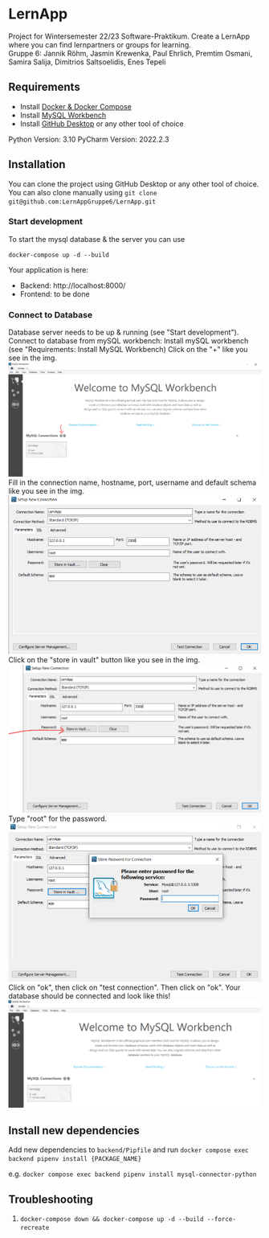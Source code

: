 # LernApp

Project for Wintersemester 22/23 Software-Praktikum. Create a LernApp where you can find lernpartners or groups for learning.  
Gruppe 6: Jannik Röhm, Jasmin Krewenka, Paul Ehrlich, Premtim Osmani, Samira Salija, Dimitrios Saltsoelidis, Enes Tepeli

## Requirements

- Install [Docker & Docker Compose](https://www.docker.com/products/docker-desktop/)
- Install [MySQL Workbench](https://www.mysql.com/products/workbench/)
- Install [GitHub Desktop](https://desktop.github.com/) or any other tool of choice

Python Version: 3.10
PyCharm Version: 2022.2.3

## Installation

You can clone the project using GitHub Desktop or any other tool of choice.
You can also clone manually using `git clone git@github.com:LernAppGruppe6/LernApp.git`

### Start development

To start the mysql database & the server you can use

```
docker-compose up -d --build
```

Your application is here:

- Backend: http://localhost:8000/
- Frontend: to be done


### Connect to Database

Database server needs to be up & running (see "Start development").
Connect to database from mySQL workbench: 
Install mySQL workbench (see "Requirements: Install MySQL Workbench)
Click on the "+" like you see in the img.
![img.png](docs/images/img.png)
Fill in the connection name, hostname, port, username and default schema like you see in the img.
![img_1.png](docs/images/img_1.png)
Click on the "store in vault" button like you see in the img.
![img_2.png](docs/images/img_2.png)
Type "root" for the password.
![img_3.png](docs/images/img_3.png)
Click on "ok", then click on "test connection".
Then click on "ok". Your database should be connected and look like this!
![img_4.png](docs/images/img_4.png)

## Install new dependencies

Add new dependencies to `backend/Pipfile` and run `docker compose exec backend pipenv install {PACKAGE_NAME}`

e.g. `docker compose exec backend pipenv install mysql-connector-python`

## Troubleshooting

1. `docker-compose down && docker-compose up -d --build --force-recreate`